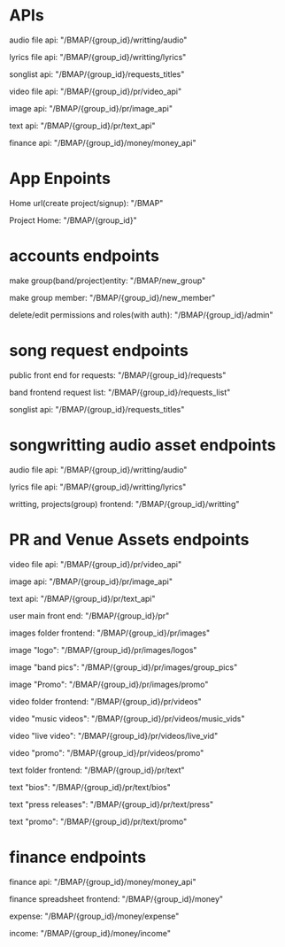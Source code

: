 # APIs
audio file api: "/BMAP/{group_id}/writting/audio"

lyrics file api: "/BMAP/{group_id}/writting/lyrics"

songlist api: "/BMAP/{group_id}/requests_titles"

video file api: "/BMAP/{group_id}/pr/video_api"

image api: "/BMAP/{group_id}/pr/image_api"

text api: "/BMAP/{group_id}/pr/text_api"

finance api: "/BMAP/{group_id}/money/money_api"

# App Enpoints
Home url(create project/signup): "/BMAP"

Project Home: "/BMAP/{group_id}"



# accounts endpoints
make group(band/project)entity: "/BMAP/new_group"

make group member: "/BMAP/{group_id}/new_member"

delete/edit permissions and roles(with auth): "/BMAP/{group_id}/admin"



# song request endpoints
public front end for requests: "/BMAP/{group_id}/requests"

band frontend request list: "/BMAP/{group_id}/requests_list"

songlist api: "/BMAP/{group_id}/requests_titles"


# songwritting audio asset endpoints
audio file api: "/BMAP/{group_id}/writting/audio"

lyrics file api: "/BMAP/{group_id}/writting/lyrics"

writting, projects(group) frontend: "/BMAP/{group_id}/writting"


# PR and Venue Assets endpoints
video file api: "/BMAP/{group_id}/pr/video_api"

image api: "/BMAP/{group_id}/pr/image_api"

text api: "/BMAP/{group_id}/pr/text_api"

user main front end: "/BMAP/{group_id}/pr"

images folder frontend: "/BMAP/{group_id}/pr/images"

image "logo": "/BMAP/{group_id}/pr/images/logos"

image "band pics": "/BMAP/{group_id}/pr/images/group_pics"

image "Promo": "/BMAP/{group_id}/pr/images/promo"

video folder frontend: "/BMAP/{group_id}/pr/videos"

video "music videos": "/BMAP/{group_id}/pr/videos/music_vids"

video "live video": "/BMAP/{group_id}/pr/videos/live_vid"

video "promo": "/BMAP/{group_id}/pr/videos/promo"

text folder frontend: "/BMAP/{group_id}/pr/text"

text "bios": "/BMAP/{group_id}/pr/text/bios"

text "press releases": "/BMAP/{group_id}/pr/text/press"

text "promo": "/BMAP/{group_id}/pr/text/promo"


# finance endpoints
finance api: "/BMAP/{group_id}/money/money_api"

finance spreadsheet frontend: "/BMAP/{group_id}/money"

expense: "/BMAP/{group_id}/money/expense"

income: "/BMAP/{group_id}/money/income"